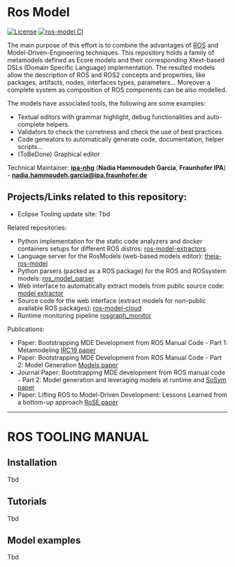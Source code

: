 # Ros Model

[![License](https://img.shields.io/badge/License-BSD%203--Clause-blue.svg)](https://opensource.org/licenses/BSD-3-Clause) [![ros-model CI](https://github.com/ipa320/ros-model/actions/workflows/build.yml/badge.svg)](https://github.com/ipa320/ros-model/actions/workflows/build.yml)

The main purpose of this effort is to combine the advantages of [ROS](http://wiki.ros.org/) and Model-Driven-Engineering techniques. This repository holds a family of metamodels defined as Ecore models and their corresponding Xtext-based DSLs (Domain Specific Language) implementation.
The resulted models allow the description of ROS and ROS2 concepts and properties, like packages, artifacts, nodes, interfaces types, parameters... Moreover a complete system as composition of ROS components can be also modelled.

The models have associated tools, the following are some examples:
- Textual editors with grammar highlight, debug functionalities and auto-complete helpers.
- Validators to check the corretness and check the use of best practices
- Code geneators to automatically generate code, documentation, helper scripts...
- (ToBeDone) Graphical editor


Technical Maintainer: [**ipa-nhg**](https://github.com/ipa-nhg/) (**Nadia Hammoudeh Garcia**, **Fraunhofer IPA**) - **nadia.hammoudeh.garcia@ipa.fraunhofer.de**

## Projects/Links related to this repository:

- Eclipse Tooling update site: Tbd

Related repositories:
- Python implementation for the static code analyzers and docker containers setups for different ROS distros: [ros-model-extractors](https://github.com/ipa320/ros-model-extractors)
- Language server for the RosModels (web-based models editor): [theia-ros-model](https://github.com/ipa-nhg/theia-ros-model)
- Python parsers (packed as a ROS package) for the ROS and ROSsystem models: [ros_model_parser](https://github.com/ipa320/ros_model_parser)
- Web interface to automatically extract models from public source code: [model extractor](http://ros-model.seronet-project.de/)
- Source code for the web interface (extract models for non-public available ROS packages): [ros-model-cloud](https://github.com/ipa320/ros-model-cloud)
- Runtime monitoring pipeline [rosgraph_monitor](https://github.com/ipa320/rosgraph_monitor)

Publications:
- Paper: Bootstrapping MDE Development from ROS Manual Code - Part 1: Metamodeling [IRC19 paper](https://ieeexplore.ieee.org/document/8675668)
- Paper: Bootstrapping MDE Development from ROS Manual Code - Part 2: Model Generation [Models paper](https://ieeexplore.ieee.org/document/8906937)
- Journal Paper: Bootstrapping MDE development from ROS manual code - Part 2: Model generation and leveraging models at runtime and  [SoSym paper](https://link.springer.com/article/10.1007/s10270-021-00873-2)
- Paper: Lifting ROS to Model-Driven Development: Lessons Learned from a bottom-up approach [RoSE paper](https://awortmann.github.io/downloads/preprints/2023/Lifting_ROS_to_Model-Driven_Development_-_Lessons_Learned_from_a_bottom-up_approach.pdf)

---------------------------------------------------------

# ROS TOOLING MANUAL

## Installation

Tbd

## Tutorials

Tbd

## Model examples

Tbd
